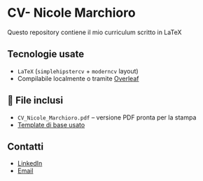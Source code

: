 # CV- Nicole Marchioro

Questo repository contiene il mio curriculum scritto in LaTeX

##  Tecnologie usate

- `LaTeX` (`simplehipstercv` + `moderncv` layout)
- Compilabile localmente o tramite [Overleaf](https://overleaf.com)

## 📎 File inclusi
- `CV_Nicole_Marchioro.pdf` – versione PDF pronta per la stampa
- [Template di base usato](https://it.overleaf.com/latex/templates/simple-hipster-cv/cnpkkjdkyhhw)

##  Contatti

- [LinkedIn](https://www.linkedin.com/in/nicole-marchioro-68a439257/)
- [Email](mailto:nicole.marchioro@studenti.unipd.it )
